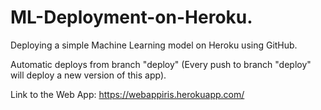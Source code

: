 # ML-Deployment-on-Heroku. 

Deploying a simple Machine Learning model on Heroku using GitHub. 

Automatic deploys from branch "deploy" (Every push to branch "deploy" will deploy a new version of this app). 

Link to the Web App: https://webappiris.herokuapp.com/
